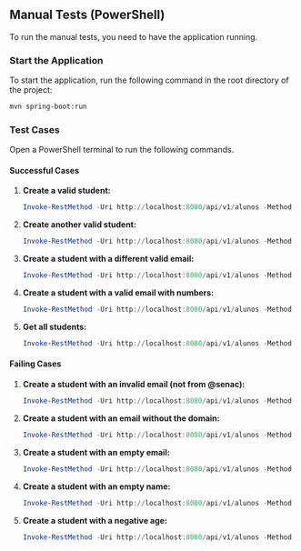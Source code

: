 ## Manual Tests (PowerShell)

To run the manual tests, you need to have the application running.

### Start the Application

To start the application, run the following command in the root directory of the project:

```bash
mvn spring-boot:run
```

### Test Cases

Open a PowerShell terminal to run the following commands.

#### Successful Cases

1.  **Create a valid student:**

    ```powershell
    Invoke-RestMethod -Uri http://localhost:8080/api/v1/alunos -Method Post -ContentType "application/json" -Body '{"nome": "Peter Parker", "idade": 20, "email": "peter.parker@senac.com"}'
    ```

2.  **Create another valid student:**

    ```powershell
    Invoke-RestMethod -Uri http://localhost:8080/api/v1/alunos -Method Post -ContentType "application/json" -Body '{"nome": "Mary Jane", "idade": 19, "email": "mary.jane@senac.com"}'
    ```

3.  **Create a student with a different valid email:**

    ```powershell
    Invoke-RestMethod -Uri http://localhost:8080/api/v1/alunos -Method Post -ContentType "application/json" -Body '{"nome": "Harry Osborn", "idade": 21, "email": "harry.osborn@senac.com"}'
    ```

4.  **Create a student with a valid email with numbers:**

    ```powershell
    Invoke-RestMethod -Uri http://localhost:8080/api/v1/alunos -Method Post -ContentType "application/json" -Body '{"nome": "Gwen Stacy", "idade": 20, "email": "gwen.stacy123@senac.com"}'
    ```

5.  **Get all students:**

    ```powershell
    Invoke-RestMethod -Uri http://localhost:8080/api/v1/alunos -Method Get
    ```

#### Failing Cases

1.  **Create a student with an invalid email (not from @senac):**

    ```powershell
    Invoke-RestMethod -Uri http://localhost:8080/api/v1/alunos -Method Post -ContentType "application/json" -Body '{"nome": "Norman Osborn", "idade": 50, "email": "norman.osborn@oscorp.com"}'
    ```

2.  **Create a student with an email without the domain:**

    ```powershell
    Invoke-RestMethod -Uri http://localhost:8080/api/v1/alunos -Method Post -ContentType "application/json" -Body '{"nome": "Otto Octavius", "idade": 45, "email": "otto.octavius"}'
    ```

3.  **Create a student with an empty email:**

    ```powershell
    Invoke-RestMethod -Uri http://localhost:8080/api/v1/alunos -Method Post -ContentType "application/json" -Body '{"nome": "Curt Connors", "idade": 40, "email": ""}'
    ```

4.  **Create a student with an empty name:**

    ```powershell
    Invoke-RestMethod -Uri http://localhost:8080/api/v1/alunos -Method Post -ContentType "application/json" -Body '{"nome": "", "idade": 35, "email": "max.dillon@senac.com"}'
    ```

5.  **Create a student with a negative age:**

    ```powershell
    Invoke-RestMethod -Uri http://localhost:8080/api/v1/alunos -Method Post -ContentType "application/json" -Body '{"nome": "Flint Marko", "idade": -30, "email": "flint.marko@senac.com"}'
    ```